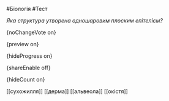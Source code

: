 #Біологія #Тест

*Яка структура утворена одношаровим плоским епітелієм?*

{noChangeVote on}

{preview on}

{hideProgress on}

{shareEnable off}

{hideCount on}

[[сухожилля]]
[[дерма]]
[[альвеола]]
[[окістя]]
